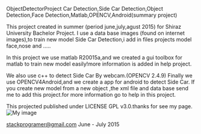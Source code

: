 ObjectDetectorProject
Car Detection,Side Car Detection,Object Detection,Face Detection,Matlab,OPENCV,Android(summary project)

This project created in summer (period june,july,agust 2015) for Shiraz University Bachelor Project. I use a data base images (found on internet images),to train new model Side Car Detection,i add in files projects model face,nose and .....

In this project we use matlab R20015a,and we created a gui toolbox for matlab to train new model easily!more information is added in help project.

We also use c++ to detect Side Car By webcam.(OPENCV 2.4.9) Finally we use OPENCV4Android,and we create a app for android to detect Side Car. If you create new model from a new object ,the xml file and data base send me to add this project.for more information go to help in this project.

This projected published under LICENSE GPL v3.0.thanks for see my page.
![My image](https://github.com/stackprogramer/ObjectDetectorProject/blob/master/images/car.png)

stackprogramer@gmail.com June - July 2015
